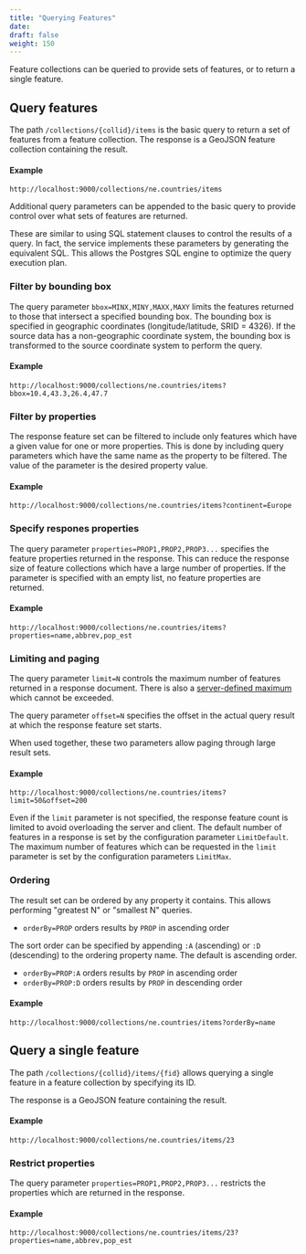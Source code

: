 ```yaml
---
title: "Querying Features"
date:
draft: false
weight: 150
---
```


Feature collections can be queried to provide sets of features,
or to return a single feature.

## Query features

The path `/collections/{collid}/items` is the basic query to return
a set of features from a feature collection.
The response is a GeoJSON feature collection containing the result.

#### Example
```
http://localhost:9000/collections/ne.countries/items
```

Additional query parameters can be appended to the basic query
to provide control over what sets of features are returned.

These are similar to using SQL statement clauses to control
the results of a query.
In fact, the service
implements these parameters by generating the equivalent SQL.
This allows the Postgres SQL engine to optimize the query execution plan.

### Filter by bounding box

The query parameter `bbox=MINX,MINY,MAXX,MAXY`
limits the features returned to those that intersect
a specified bounding box.
The bounding box is specified in geographic coordinates
(longitude/latitude, SRID = 4326).
If the source data has a non-geographic coordinate system,
the bounding box is transformed to the source coordinate system
to perform the query.

#### Example
```
http://localhost:9000/collections/ne.countries/items?bbox=10.4,43.3,26.4,47.7
```

### Filter by properties

The response feature set can be filtered to include
only features which have a given value for one or more properties.
This is done by including query parameters which have the same name as the property
to be filtered.  The value of the parameter is the desired property value.

#### Example
```
http://localhost:9000/collections/ne.countries/items?continent=Europe
```

### Specify respones properties

The query parameter `properties=PROP1,PROP2,PROP3...`
specifies the feature properties returned in the response.
This can reduce the response size of feature collections
which have a large number of properties.
If the parameter is specified with an empty list,
no feature properties are returned.

#### Example
```
http://localhost:9000/collections/ne.countries/items?properties=name,abbrev,pop_est
```

### Limiting and paging

The query parameter `limit=N` controls
the maximum number of features returned in a response document.
There is also a [server-defined maximum](/installation/configuration/) which cannot be exceeded.

The query parameter `offset=N` specifies the offset in the
actual query result at which the response feature set starts.

When used together, these two parameters allow paging through large result
sets.

#### Example
```
http://localhost:9000/collections/ne.countries/items?limit=50&offset=200
```

Even if the `limit` parameter is not specified, the response feature count is limited to avoid overloading the server and client.
The default number of features in a response
is set by the configuration parameter `LimitDefault`.
The maximum number of features which can be requested in the `limit` parameter
is set by the configuration parameters `LimitMax`.

### Ordering

The result set can be ordered by any property it contains.
This allows performing "greatest N" or "smallest N" queries.

* `orderBy=PROP` orders results by `PROP` in ascending order

The sort order can be specified by appending `:A` (ascending)
or `:D` (descending) to the ordering property name.
The default is ascending order.

* `orderBy=PROP:A` orders results by `PROP` in ascending order
* `orderBy=PROP:D` orders results by `PROP` in descending order

#### Example
```
http://localhost:9000/collections/ne.countries/items?orderBy=name
```


## Query a single feature

The path `/collections/{collid}/items/{fid}`
allows querying a single feature in a feature collection
by specifying its ID.

The response is a GeoJSON feature containing the result.

#### Example
```
http://localhost:9000/collections/ne.countries/items/23
```

### Restrict properties

The query parameter `properties=PROP1,PROP2,PROP3...`
restricts the properties which are returned
in the response.

#### Example
```
http://localhost:9000/collections/ne.countries/items/23?properties=name,abbrev,pop_est
```
